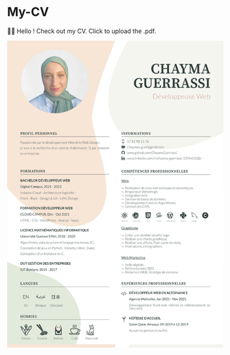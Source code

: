 # My-CV

👋🏻 Hello ! Check out my CV.
Click to upload the .pdf.

[![Hey there, I'm Chayma.](https://github.com/ChaymaGuerrassi/My-CV/blob/main/CV.png)](https://github.com/ChaymaGuerrassi/My-CV/blob/main/CV_Chayma_Guerrassi.pdf)
